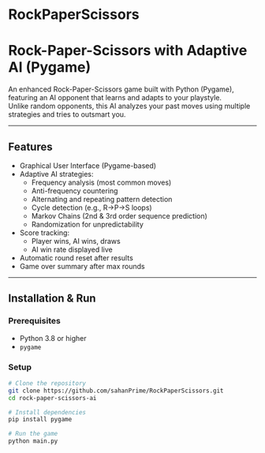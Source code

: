 # RockPaperScissors
# Rock-Paper-Scissors with Adaptive AI (Pygame)

An enhanced Rock-Paper-Scissors game built with Python (Pygame), featuring an AI opponent that learns and adapts to your playstyle.  
Unlike random opponents, this AI analyzes your past moves using multiple strategies and tries to outsmart you.

---

## Features
- Graphical User Interface (Pygame-based)  
- Adaptive AI strategies:
  - Frequency analysis (most common moves)
  - Anti-frequency countering
  - Alternating and repeating pattern detection
  - Cycle detection (e.g., R→P→S loops)
  - Markov Chains (2nd & 3rd order sequence prediction)
  - Randomization for unpredictability  
- Score tracking:
  - Player wins, AI wins, draws
  - AI win rate displayed live  
- Automatic round reset after results  
- Game over summary after max rounds  

---

## Installation & Run

### Prerequisites
- Python 3.8 or higher  
- `pygame`  

### Setup
```bash
# Clone the repository
git clone https://github.com/sahanPrime/RockPaperScissors.git
cd rock-paper-scissors-ai

# Install dependencies
pip install pygame

# Run the game
python main.py

